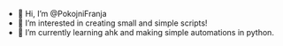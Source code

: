 - 👋 Hi, I’m @PokojniFranja
- 👀 I’m interested in creating small and simple scripts!
- 🌱 I’m currently learning ahk and making simple automations in python.
